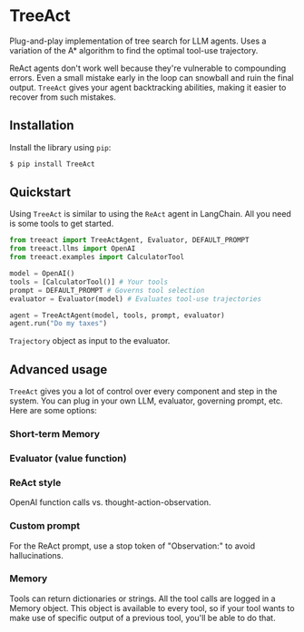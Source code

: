 # TreeAct

Plug-and-play implementation of tree search for LLM agents. Uses a variation of the A\* algorithm to find the optimal tool-use trajectory.

ReAct agents don't work well because they're vulnerable to compounding errors. Even a small mistake early in the loop can snowball and ruin the final output. `TreeAct` gives your agent backtracking abilities, making it easier to recover from such mistakes.

## Installation

Install the library using `pip`:

```bash
$ pip install TreeAct
```

## Quickstart

Using `TreeAct` is similar to using the `ReAct` agent in LangChain. All you need is some tools to get started.

```python
from treeact import TreeActAgent, Evaluator, DEFAULT_PROMPT
from treeact.llms import OpenAI
from treeact.examples import CalculatorTool

model = OpenAI()
tools = [CalculatorTool()] # Your tools
prompt = DEFAULT_PROMPT # Governs tool selection
evaluator = Evaluator(model) # Evaluates tool-use trajectories

agent = TreeActAgent(model, tools, prompt, evaluator)
agent.run("Do my taxes")
```

`Trajectory` object as input to the evaluator.

## Advanced usage

`TreeAct` gives you a lot of control over every component and step in the system. You can plug in your own LLM, evaluator, governing prompt, etc. Here are some options:

### Short-term Memory

### Evaluator (value function)

### ReAct style

OpenAI function calls vs. thought-action-observation.

### Custom prompt

For the ReAct prompt, use a stop token of "Observation:" to avoid hallucinations.

### Memory

Tools can return dictionaries or strings. All the tool calls are logged in a Memory object. This object is available to every tool, so if your tool wants to make use of specific output of a previous tool, you'll be able to do that.
